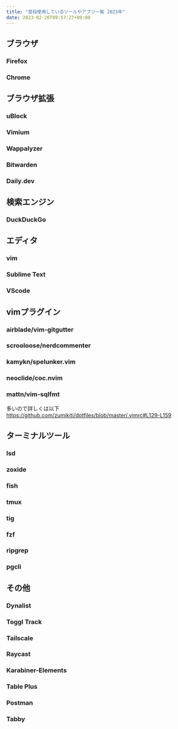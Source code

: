```yaml
---
title: "普段使用しているツールやアプリ一覧 2023年"
date: 2023-02-26T09:57:27+09:00
---
```


## ブラウザ
### Firefox
### Chrome

## ブラウザ拡張
### uBlock
### Vimium
### Wappalyzer
### Bitwarden
### Daily.dev

## 検索エンジン
### DuckDuckGo

## エディタ
### vim
### Sublime Text
### VScode

## vimプラグイン
### airblade/vim-gitgutter
### scrooloose/nerdcommenter
### kamykn/spelunker.vim
### neoclide/coc.nvim
### mattn/vim-sqlfmt

多いので詳しくは以下  
https://github.com/zumikiti/dotfiles/blob/master/.vimrc#L129-L159

## ターミナルツール
### lsd
### zoxide
### fish
### tmux
### tig
### fzf
### ripgrep
### pgcli

## その他
### Dynalist
### Toggl Track
### Tailscale
### Raycast
### Karabiner-Elements
### Table Plus
### Postman
### Tabby
